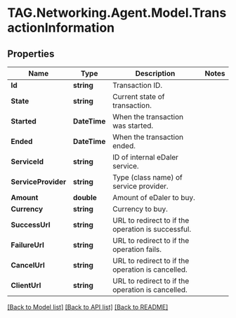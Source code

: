 # TAG.Networking.Agent.Model.TransactionInformation

## Properties

Name | Type | Description | Notes
------------ | ------------- | ------------- | -------------
**Id** | **string** | Transaction ID. | 
**State** | **string** | Current state of transaction. | 
**Started** | **DateTime** | When the transaction was started. | 
**Ended** | **DateTime** | When the transaction ended. | 
**ServiceId** | **string** | ID of internal eDaler service. | 
**ServiceProvider** | **string** | Type (class name) of service provider. | 
**Amount** | **double** | Amount of eDaler to buy. | 
**Currency** | **string** | Currency to buy. | 
**SuccessUrl** | **string** | URL to redirect to if the operation is successful. | 
**FailureUrl** | **string** | URL to redirect to if the operation fails. | 
**CancelUrl** | **string** | URL to redirect to if the operation is cancelled. | 
**ClientUrl** | **string** | URL to redirect to if the operation is cancelled. | 

[[Back to Model list]](../README.md#documentation-for-models) [[Back to API list]](../README.md#documentation-for-api-endpoints) [[Back to README]](../README.md)

